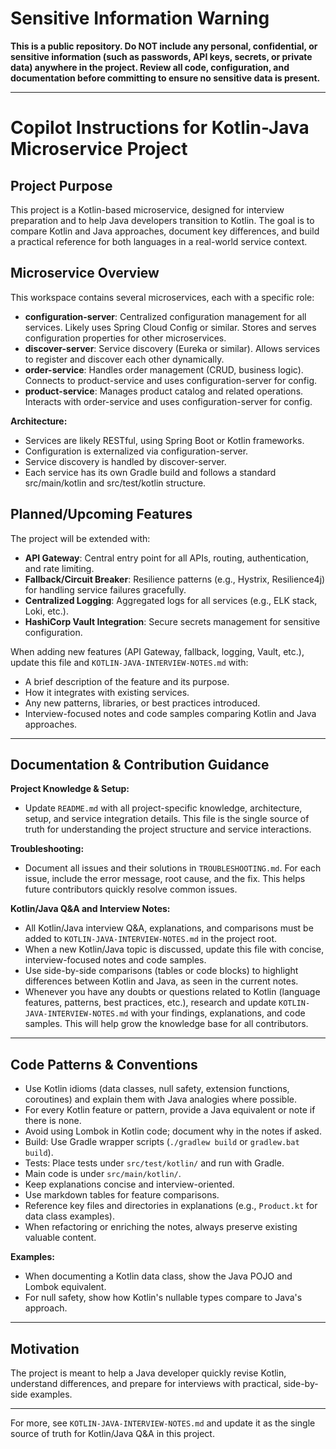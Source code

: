 
# Sensitive Information Warning

**This is a public repository. Do NOT include any personal, confidential, or sensitive information (such as passwords, API keys, secrets, or private data) anywhere in the project. Review all code, configuration, and documentation before committing to ensure no sensitive data is present.**

---

# Copilot Instructions for Kotlin-Java Microservice Project

## Project Purpose
This project is a Kotlin-based microservice, designed for interview preparation and to help Java developers transition to Kotlin. The goal is to compare Kotlin and Java approaches, document key differences, and build a practical reference for both languages in a real-world service context.

## Microservice Overview

This workspace contains several microservices, each with a specific role:

- **configuration-server**: Centralized configuration management for all services. Likely uses Spring Cloud Config or similar. Stores and serves configuration properties for other microservices.
- **discover-server**: Service discovery (Eureka or similar). Allows services to register and discover each other dynamically.
- **order-service**: Handles order management (CRUD, business logic). Connects to product-service and uses configuration-server for config.
- **product-service**: Manages product catalog and related operations. Interacts with order-service and uses configuration-server for config.

**Architecture:**
- Services are likely RESTful, using Spring Boot or Kotlin frameworks.
- Configuration is externalized via configuration-server.
- Service discovery is handled by discover-server.
- Each service has its own Gradle build and follows a standard src/main/kotlin and src/test/kotlin structure.

## Planned/Upcoming Features

The project will be extended with:

- **API Gateway**: Central entry point for all APIs, routing, authentication, and rate limiting.
- **Fallback/Circuit Breaker**: Resilience patterns (e.g., Hystrix, Resilience4j) for handling service failures gracefully.
- **Centralized Logging**: Aggregated logs for all services (e.g., ELK stack, Loki, etc.).
- **HashiCorp Vault Integration**: Secure secrets management for sensitive configuration.

When adding new features (API Gateway, fallback, logging, Vault, etc.), update this file and `KOTLIN-JAVA-INTERVIEW-NOTES.md` with:
- A brief description of the feature and its purpose.
- How it integrates with existing services.
- Any new patterns, libraries, or best practices introduced.
- Interview-focused notes and code samples comparing Kotlin and Java approaches.

---

## Documentation & Contribution Guidance

**Project Knowledge & Setup:**
- Update `README.md` with all project-specific knowledge, architecture, setup, and service integration details. This file is the single source of truth for understanding the project structure and service interactions.

**Troubleshooting:**
- Document all issues and their solutions in `TROUBLESHOOTING.md`. For each issue, include the error message, root cause, and the fix. This helps future contributors quickly resolve common issues.

**Kotlin/Java Q&A and Interview Notes:**
- All Kotlin/Java interview Q&A, explanations, and comparisons must be added to `KOTLIN-JAVA-INTERVIEW-NOTES.md` in the project root.
- When a new Kotlin/Java topic is discussed, update this file with concise, interview-focused notes and code samples.
- Use side-by-side comparisons (tables or code blocks) to highlight differences between Kotlin and Java, as seen in the current notes.
- Whenever you have any doubts or questions related to Kotlin (language features, patterns, best practices, etc.), research and update `KOTLIN-JAVA-INTERVIEW-NOTES.md` with your findings, explanations, and code samples. This will help grow the knowledge base for all contributors.

---

## Code Patterns & Conventions

- Use Kotlin idioms (data classes, null safety, extension functions, coroutines) and explain them with Java analogies where possible.
- For every Kotlin feature or pattern, provide a Java equivalent or note if there is none.
- Avoid using Lombok in Kotlin code; document why in the notes if asked.
- Build: Use Gradle wrapper scripts (`./gradlew build` or `gradlew.bat build`).
- Tests: Place tests under `src/test/kotlin/` and run with Gradle.
- Main code is under `src/main/kotlin/`.
- Keep explanations concise and interview-oriented.
- Use markdown tables for feature comparisons.
- Reference key files and directories in explanations (e.g., `Product.kt` for data class examples).
- When refactoring or enriching the notes, always preserve existing valuable content.

**Examples:**
- When documenting a Kotlin data class, show the Java POJO and Lombok equivalent.
- For null safety, show how Kotlin's nullable types compare to Java's approach.

---

## Motivation

The project is meant to help a Java developer quickly revise Kotlin, understand differences, and prepare for interviews with practical, side-by-side examples.

---

For more, see `KOTLIN-JAVA-INTERVIEW-NOTES.md` and update it as the single source of truth for Kotlin/Java Q&A in this project.
